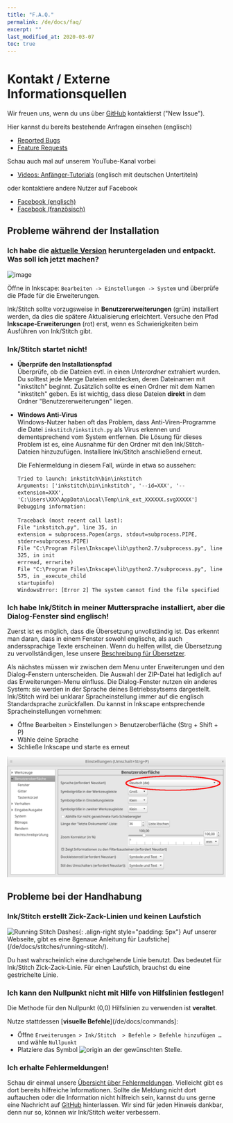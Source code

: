 ```yaml
---
title: "F.A.Q."
permalink: /de/docs/faq/
excerpt: ""
last_modified_at: 2020-03-07
toc: true
---
```

# Kontakt / Externe Informationsquellen

Wir freuen uns, wenn du uns über [GitHub](https://github.com/inkstitch/inkstitch/issues) kontaktierst ("New Issue").

Hier kannst du bereits bestehende Anfragen einsehen (englisch)

* [Reported Bugs](https://github.com/inkstitch/inkstitch/issues?q=is%3Aissue+is%3Aopen+label%3Abug)
* [Feature Requests](https://github.com/inkstitch/inkstitch/issues?q=is%3Aissue+is%3Aopen+label%3A%22feature+request%22)

Schau auch mal auf unserem YouTube-Kanal vorbei

* [Videos: Anfänger-Tutorials](/tutorials/resources/beginner-video-tutorials/) (englisch mit deutschen Untertiteln)

oder kontaktiere andere Nutzer auf Facebook

* [Facebook (englisch)](https://www.facebook.com/groups/945979722406352/)
* [Facebook (französisch)](https://www.facebook.com/groups/811488062586111/)

## Probleme während der Installation

### Ich habe die [aktuelle Version](https://github.com/inkstitch/inkstitch/releases/latest) heruntergeladen und entpackt. Was soll ich jetzt machen?

![image](https://user-images.githubusercontent.com/11083514/37572872-899a7de0-2b09-11e8-93ed-e4be6228c414.png)

Öffne in Inkscape: `Bearbeiten -> Einstellungen -> System` und überprüfe die Pfade für die Erweiterungen.

Ink/Stitch sollte vorzugsweise in **Benutzererweiterungen** (grün) installiert werden, da dies die spätere Aktualisierung erleichtert. Versuche den Pfad **Inkscape-Erweiterungen** (rot) erst, wenn es Schwierigkeiten beim Ausführen von Ink/Stitch gibt.

### Ink/Stitch startet nicht!

*   **Überprüfe den Installationspfad**<br>
    Überprüfe, ob die Dateien evtl. in einen *Unterordner* extrahiert wurden.
    Du solltest jede Menge Dateien entdecken, deren Dateinamen mit "inkstitch" beginnt. Zusätzlich sollte es einen Ordner mit dem Namen "inkstitch" geben.
    Es ist wichtig, dass diese Dateien **direkt** in dem Ordner "Benutzererweiterungen" liegen.

*   **Windows Anti-Virus**<br>
    Windows-Nutzer haben oft das Problem, dass Anti-Viren-Programme die Datei `inkstitch/inkstitch.py` als Virus erkennen und dementsprechend vom System entfernen.
    Die Lösung für dieses Problem ist es, eine Ausnahme für den Ordner mit den Ink/Stitch-Dateien hinzuzufügen. Installiere Ink/Stitch anschließend erneut.

    Die Fehlermeldung in diesem Fall, würde in etwa so aussehen:

    ```
    Tried to launch: inkstitch\bin\inkstitch
    Arguments: ['inkstitch\bin\inkstitch', '--id=XXX', '--extension=XXX', 'C:\Users\XXX\AppData\Local\Temp\ink_ext_XXXXXX.svgXXXXX']
    Debugging information:

    Traceback (most recent call last):
    File "inkstitch.py", line 35, in
    extension = subprocess.Popen(args, stdout=subprocess.PIPE, stderr=subprocess.PIPE)
    File "C:\Program Files\Inkscape\lib\python2.7/subprocess.py", line 325, in init
    errread, errwrite)
    File "C:\Program Files\Inkscape\lib\python2.7/subprocess.py", line 575, in _execute_child
    startupinfo)
    WindowsError: [Error 2] The system cannot find the file specified
    ```

### Ich habe Ink/Stitch in meiner Muttersprache installiert, aber die Dialog-Fenster sind englisch!

Zuerst ist es möglich, dass die Übersetzung unvollständig ist. Das erkennt man daran, dass in einem Fenster sowohl englische, als auch anderssprachige Texte erscheinen.
Wenn du helfen willst, die Übersetzung zu vervollständigen, lese unsere [Beschreibung für Übersetzer](/de/developers/localize/).

Als nächstes müssen wir zwischen dem Menu unter Erweiterungen und den Dialog-Fenstern unterscheiden.
Die Auswahl der ZIP-Datei hat lediglich auf das Erweiterungen-Menu einfluss.
Die Dialog-Fenster nutzen ein anderes System: sie werden in der Sprache deines Betriebssytsems dargestellt.
Ink/Stitch wird bei unklarar Spracheinstellung immer auf die englisch Standardsprache zurückfallen.
Du kannst in Inkscape entsprechende Spracheinstellungen vornehmen:
  * Öffne Bearbeiten > Einstellungen > Benutzeroberfläche (Strg + Shift + P)
  * Wähle deine Sprache
  * Schließe Inkscape und starte es erneut

![Einstellungen > Benutzeroberfläche](/assets/images/docs/de/preferences_language.png)

## Probleme bei der Handhabung

### Ink/Stitch erstellt Zick-Zack-Linien und keinen Laufstich

![Running Stitch Dashes](/assets/images/docs/running-stitch-dashes.jpg){: .align-right style="padding: 5px"}
Auf unserer Webseite, gibt es eine 8genaue Anleitung für Laufstiche](/de/docs/stitches/running-stitch/).

Du hast wahrscheinlich eine durchgehende Linie benutzt. Das bedeutet für Ink/Stitch Zick-Zack-Linie.
Für einen Laufstich, brauchst du eine gestrichelte Linie.

### Ich kann den Nullpunkt nicht mit Hilfe von Hilfslinien festlegen!

Die Methode für den Nullpunkt (0,0) Hilfslinien zu verwenden ist **veraltet**.

Nutze stattdessen [**visuelle Befehle**](/de/docs/commands]:
* Öffne `Erweiterungen > Ink/Stitch  > Befehle > Befehle hinzufügen …` und wähle `Nullpunkt`
* Platziere das Symbol ![origin](/assets/images/docs/visual-commands-origin.jpg) an der gewünschten Stelle.

### Ich erhalte Fehlermeldungen!

Schau dir einmal unsere [Übersicht über Fehlermeldungen](/de/docs/error-messages). Vielleicht gibt es dort bereits hilfreiche Informationen.
Sollte die Meldung nicht dort auftauchen oder die Information nicht hilfreich sein, kannst du uns gerne eine Nachricht auf [GitHub](https://github.com/inkstitch/inkstitch/issues) hinterlassen. Wir sind für jeden Hinweis dankbar, denn nur so, können wir Ink/Stitch weiter verbessern.
